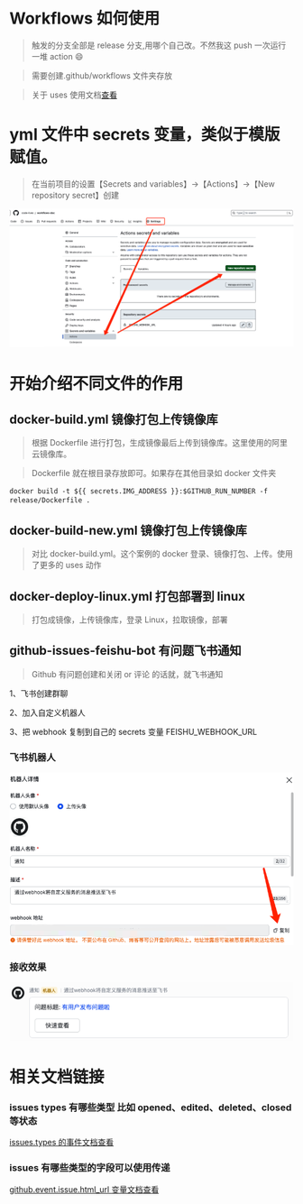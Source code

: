 # Workflows 如何使用

> 触发的分支全部是 release 分支,用哪个自己改。不然我这 push 一次运行一堆 action 😄

> 需要创建.github/workflows 文件夹存放

> 关于 uses 使用文档[查看](https://github.com/marketplace?type=actions)

# yml 文件中 secrets 变量，类似于模版赋值。

> 在当前项目的设置【Secrets and variables】->【Actions】->【New repository secret】创建

![secre Image](images/secret.png)

# 开始介绍不同文件的作用

## docker-build.yml 镜像打包上传镜像库

> 根据 Dockerfile 进行打包，生成镜像最后上传到镜像库。这里使用的阿里云镜像库。

> Dockerfile 就在根目录存放即可。如果存在其他目录如 docker 文件夹

```
docker build -t ${{ secrets.IMG_ADDRESS }}:$GITHUB_RUN_NUMBER -f release/Dockerfile .
```

## docker-build-new.yml 镜像打包上传镜像库

> 对比 docker-build.yml。这个案例的 docker 登录、镜像打包、上传。使用了更多的 uses 动作

## docker-deploy-linux.yml 打包部署到 linux

> 打包成镜像，上传镜像库，登录 Linux，拉取镜像，部署

## github-issues-feishu-bot 有问题飞书通知

> Github 有问题创建和关闭 or 评论 的话就，就飞书通知

1、飞书创建群聊

2、加入自定义机器人

3、把 webhook 复制到自己的 secrets 变量 FEISHU_WEBHOOK_URL

### 飞书机器人

![secre Image](images/feishu-bot.png)

### 接收效果

![secre Image](images/feishu.png)

# 相关文档链接

### issues types 有哪些类型 比如 opened、edited、deleted、closed 等状态

[issues.types 的事件文档查看](https://docs.github.com/en/actions/using-workflows/events-that-trigger-workflows#issues)

### issues 有哪些类型的字段可以使用传递

[github.event.issue.html_url 变量文档查看](https://docs.github.com/en/rest/issues/issues?apiVersion=2022-11-28)
